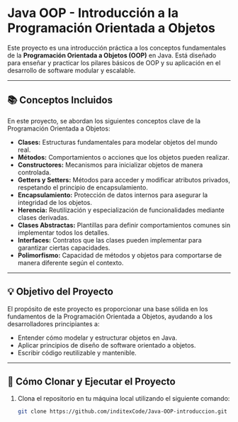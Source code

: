 # Java OOP - Introducción a la Programación Orientada a Objetos

Este proyecto es una introducción práctica a los conceptos fundamentales de la **Programación Orientada a Objetos (OOP)** en Java. 
Está diseñado para enseñar y practicar los pilares básicos de OOP y su aplicación en el desarrollo de software modular y escalable.

---

## 📚 **Conceptos Incluidos**

En este proyecto, se abordan los siguientes conceptos clave de la Programación Orientada a Objetos:

- **Clases:** Estructuras fundamentales para modelar objetos del mundo real.
- **Métodos:** Comportamientos o acciones que los objetos pueden realizar.
- **Constructores:** Mecanismos para inicializar objetos de manera controlada.
- **Getters y Setters:** Métodos para acceder y modificar atributos privados, respetando el principio de encapsulamiento.
- **Encapsulamiento:** Protección de datos internos para asegurar la integridad de los objetos.
- **Herencia:** Reutilización y especialización de funcionalidades mediante clases derivadas.
- **Clases Abstractas:** Plantillas para definir comportamientos comunes sin implementar todos los detalles.
- **Interfaces:** Contratos que las clases pueden implementar para garantizar ciertas capacidades.
- **Polimorfismo:** Capacidad de métodos y objetos para comportarse de manera diferente según el contexto.

---

## 💡 **Objetivo del Proyecto**

El propósito de este proyecto es proporcionar una base sólida en los fundamentos de la Programación Orientada a Objetos, ayudando a los desarrolladores principiantes a:
- Entender cómo modelar y estructurar objetos en Java.
- Aplicar principios de diseño de software orientado a objetos.
- Escribir código reutilizable y mantenible.

---

## 🚀 **Cómo Clonar y Ejecutar el Proyecto**

1. Clona el repositorio en tu máquina local utilizando el siguiente comando:

   ```bash
   git clone https://github.com/inditexCode/Java-OOP-introduccion.git
